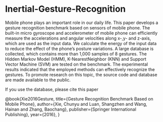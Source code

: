 # Inertial-Gesture-Recognition
Mobile phone plays an important role in our daily life. This paper develops a gesture recognition benchmark based on sensors of mobile phone. The built-in micro gyroscope and accelerometer of mobile phone can efficiently measure the accelerations and angular velocities along x-,y- and z-axis, which are used as the input data. We calculate the energy of the input data to reduce the effect of the phone’s posture variations. A large database is collected, which contains more than 1,000 samples of 8 gestures. The Hidden Markov Model (HMM), K-NearestNeighbor (KNN) and Support Vector Machine (SVM) are tested on the benchmark. The experimental results indicated that the employed methods can effectively recognize the gestures. To promote research on this topic, the source code and database are made available to the public. 

If you use the database, please cite this paper

@book{Xie2016Gesture,
  title={Gesture Recognition Benchmark Based on Mobile Phone},
  author={Xie, Chunyu and Luan, Shangzhen and Wang, Hainan and Zhang, Baochang},
  publisher={Springer International Publishing},
  year={2016},
}
